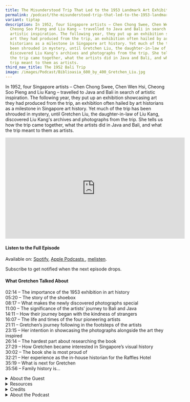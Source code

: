 ```yaml
---
title: The Misunderstood Trip That Led to the 1953 Landmark Art Exhibition
permalink: /podcast/the-misunderstood-trip-that-led-to-the-1953-landmark-art-exhibition-gretchen-liu/
variant: tiptap
description: In 1952, four Singapore artists – Chen Chong Swee, Chen Wen Hsi,
  Cheong Soo Pieng and Liu Kang – travelled to Java and Bali in search of
  artistic inspiration. The following year, they put up an exhibition showcasing
  art they had produced from the trip, an exhibition often hailed by art
  historians as a milestone in Singapore art history. Yet much of the trip has
  been shrouded in mystery, until Gretchen Liu, the daughter-in-law of Liu Kang,
  discovered Liu Kang's archives and photographs from the trip. She tells us how
  the trip came together, what the artists did in Java and Bali, and what the
  trip meant to them as artists.
third_nav_title: The 1952 Bali Trip
image: /images/Podcast/Biblioasia_600_by_400_Gretchen_Liu.jpg
---
```

<p>In 1952, four Singapore artists – Chen Chong Swee, Chen Wen Hsi, Cheong
Soo Pieng and Liu Kang – travelled to Java and Bali in search of artistic
inspiration. The following year, they put up an exhibition showcasing art
they had produced from the trip, an exhibition often hailed by art historians
as a milestone in Singapore art history. Yet much of the trip has been
shrouded in mystery, until Gretchen Liu, the daughter-in-law of Liu Kang,
discovered Liu Kang's archives and photographs from the trip. She tells
us how the trip came together, what the artists did in Java and Bali, and
what the trip meant to them as artists.&nbsp;</p>
<p></p>
<div class="iframe-wrapper">
<iframe height="315" width="560" allowfullscreen="true" frameborder="0" src="https://www.youtube.com/embed/u5ndFn7pRnw"></iframe>
</div>
<h4><strong>Listen to the Full Episode</strong></h4>
<p>Available on: <a href="https://open.spotify.com/episode/6nSeeyktmRDcPh71e1qCbh" rel="noopener nofollow" target="_blank"><u>Spotify</u></a>,
<a href="https://podcasts.apple.com/us/podcast/the-misunderstood-trip-that-led-to-the-1953-landmark/id1688142751?i=1000699092280" rel="noopener nofollow" target="_blank"><u>Apple Podcasts </u>
</a>, <a href="https://www.melisten.sg/podcast/playlist/BiblioAsia%2B-2115156/The-Misunderstood-Trip-That-Led-to-the-1953-Landmark-Art-Exhibition-2841356" rel="noopener nofollow" target="_blank"><u>melisten</u></a>.</p>
<p>Subscribe to get notified when the next episode drops.
<br>
</p>
<p></p>
<h4><strong>What Gretchen Talked About</strong></h4>
<p>02:14 – The importance of the 1953 exhibition in art history
<br>05:20 – The story of the shoebox
<br>08:17 – What makes the newly discovered photographs special
<br>11:00 – The significance of the artists’ journey to Bali and Java
<br>14:11 – How their journey began with the kindness of strangers
<br>16:07 – The life and times of the four pioneering artists
<br>21:11 – Gretchen’s journey following in the footsteps of the artists
<br>23:15 – Her intention in showcasing the photographs alongside the art
they inspired
<br>26:14 – The hardest part about researching the book
<br>27:29 – How Gretchen became interested in Singapore’s visual history
<br>30:02 – The book she is most proud of
<br>32:21 – Her experience as the in-house historian for the Raffles Hotel
<br>35:19 – What is next for Gretchen
<br>35:56 – Family history is…</p>
<p></p>
<div data-type="detailGroup" class="isomer-accordion isomer-accordion-white">
<details class="isomer-details">
<summary>About the Guest</summary>
<div data-type="detailsContent" class="isomer-details-content">
<p>Gretchen Liu&nbsp;is a former journalist, a writer and an independent
scholar with an interest in visual culture and heritage. She is the editor
and author of several books. Most recently, she has been researching the
early life of her father-in-law Liu Kang, a journey that has taken her
deep into early 20th-century Chinese art history. Her latest book is <em><a href="https://catalogue.nlb.gov.sg/search/card?recordId=300094843" rel="noopener noreferrer" target="_blank"><u>Bali 1952: Through the Lens of Liu Kang</u></a></em>.</p>
<p></p>
</div>
</details>
<details class="isomer-details">
<summary>Resources</summary>
<div data-type="detailsContent" class="isomer-details-content">
<p>Gretchen Liu,<em> <a href="https://catalogue.nlb.gov.sg/search/card?recordId=300094843" rel="noopener noreferrer nofollow" target="_blank">Bali 1952: Through the Lens of Liu Kang</a></em> (Singapore:
National Library Board and World Scientific, 2025). (From National Library
Singapore, call no. SING 779.995986 LIU)</p>
<p></p>
<p>Gretchen Liu, “<a href="https://biblioasia.nlb.gov.sg/vol-21/issue-1/apr-jun-2025/liu-kang-forgotten-photographs-bali/" rel="noopener nofollow" target="_blank">Forgotten Photographs of the 1952 Trip to Bali</a>,” <em>BiblioAsia </em>21,
no. 1.</p>
<p>&nbsp;</p>
<p>Liu Kang, oral history interview by Tan Beng Luan, 13 January 1983,&nbsp;
<a href="https://www.nas.gov.sg/archivesonline/flipviewer/publish/e/e0c68c78-115d-11e3-83d5-0050568939ad-OHC000171_039Eng/web/html5/index.html" rel="noopener noreferrer nofollow" target="_blank">transcript</a>&nbsp;and MP3 Audio, Reel/Disc 39 of 74, National Archives
of Singapore (accession no.&nbsp;<a href="https://www.nas.gov.sg/archivesonline/oral_history_interviews/interview/000171" rel="noopener noreferrer nofollow" target="_blank">000171</a>),
364. English version translated and annotated by Tay Jun Hao and Alina
Soh.</p>
<p>&nbsp;</p>
<p>Jeffrey Say and Yu Jin Seng, “The Modern and Its Histories in Singapore
Art,” in&nbsp;<em><a href="https://eservice.nlb.gov.sg/redir/itemdetails?bid=205911579" rel="noopener noreferrer nofollow" target="_blank">Intersections, Innovations, Institutions: A Reader in Singapore Modern Art</a></em>&nbsp;(Singapore:
World Scientific Publishing Co. Pte. Ltd., 2023), 26. (From National Library
Singapore, call no. RSING 709.595709034 INT)&nbsp;</p>
<p>&nbsp;&nbsp;</p>
<p>Yeo Wei Wei, ed.,&nbsp;<em><a href="https://eservice.nlb.gov.sg/redir/itemdetails?bid=13919955" rel="noopener noreferrer nofollow" target="_blank">Liu Kang: Colourful Modernist</a></em>&nbsp;(Singapore:
The National Art Gallery Singapore, 2011). (From National Library Singapore,
call no. RSING 759.95957 LIU)</p>
<p></p>
</div>
</details>
<details class="isomer-details">
<summary>Credits</summary>
<div data-type="detailsContent" class="isomer-details-content">
<p>This episode of BiblioAsia+ was hosted by Jimmy Yap and produced by Soh
Gek Han. Sound engineering was done by Doppler Soundlab. The background
music “<a href="https://www.youtube.com/watch?v=uA2v7ka5TAI" rel="noopener noreferrer" target="_blank"><u>Di Tanjong Katong</u></a>”
was composed by Ahmad Patek and performed by&nbsp;Chords Haven. Special
thanks to Gretchen for coming on the show.</p>
</div>
</details>
<details class="isomer-details">
<summary>About the Podcast</summary>
<div data-type="detailsContent" class="isomer-details-content">
<p>BiblioAsia+ is a podcast about Singapore history by the National Library
of Singapore.</p>
<p></p>
</div>
</details>
</div>
<p></p>
<p></p>